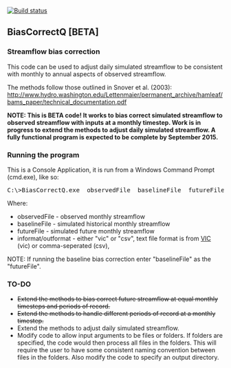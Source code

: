[![Build status](https://ci.appveyor.com/api/projects/status/g0gdqfjjmfgnrskj?svg=true)](https://ci.appveyor.com/project/blounsbury36183/biascorrectq)


## BiasCorrectQ [BETA]
### Streamflow bias correction
This code can be used to adjust daily simulated streamflow to be consistent with monthly to annual aspects of observed streamflow.

The methods follow those outlined in Snover et al. (2003):
http://www.hydro.washington.edu/Lettenmaier/permanent_archive/hamleaf/bams_paper/technical_documentation.pdf

**NOTE: This is BETA code! It works to bias correct simulated streamflow to observed streamflow with inputs at a monthly timestep. Work is in progress to extend the methods to adjust daily simulated streamflow. A fully functional program is expected to be complete by September 2015.**

### Running the program
This is a Console Application, it is run from a Windows Command Prompt (cmd.exe), like so:

<pre>C:\>BiasCorrectQ.exe  observedFile  baselineFile  futureFile  informat  outformat</pre>

Where:
* observedFile - observed monthly streamflow
* baselineFile - simulated historical monthly streamflow
* futureFile - simulated future monthly streamflow
* informat/outformat - either "vic" or "csv", text file format is from [VIC](http://www.hydro.washington.edu/Lettenmaier/Models/VIC/index.shtml) (vic) or comma-seperated (csv),

NOTE: If running the baseline bias correction enter "baselineFile" as the "futureFile".

### TO-DO
* ~~Extend the methods to bias correct future streamflow at equal monthly timesteps and periods of record.~~
* ~~Extend the methods to handle different periods of record at a monthly timestep.~~
* Extend the methods to adjust daily simulated streamflow.
* Modify code to allow input arguments to be files or folders. If folders are specified, the code would then process all files in the folders. This will require the user to have some consistent naming convention between files in the folders. Also modify the code to specify an output directory.
